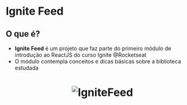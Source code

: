 # Ignite Feed

## O que é?
- **Ignite Feed** é um projeto que faz parte do primeiro módulo de introdução ao ReactJS do curso Ignite @Rocketseat
- O módulo contempla conceitos e dicas básicas sobre a biblioteca estudada

<h1 align="center">
  <img alt="IgniteFeed" title="IgniteFeed" src="./assets/Ignite-logo.svg" />
</h1>
